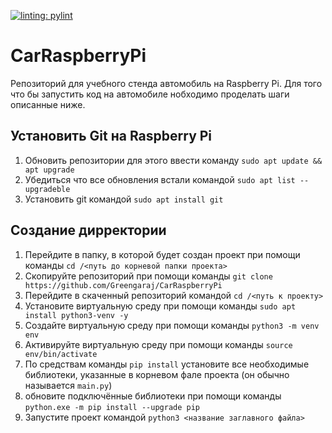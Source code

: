 [![linting: pylint](https://img.shields.io/badge/linting-pylint-yellowgreen)](https://github.com/pylint-dev/pylint)
# CarRaspberryPi
Репозиторий для учебного стенда автомобиль на Raspberry Pi.
Для того что бы запустить код на автомобиле нобходимо проделать шаги описанные ниже.

## Установить Git на Raspberry Pi
1) Обновить репозитории для этого ввести команду `sudo apt update && apt upgrade`
2) Убедиться что все обновления встали командой `sudo apt list --upgradeble`
3) Установить git командой `sudo apt install git`

## Создание дирректории
1) Перейдите в папку, в которой будет создан проект при помощи команды `cd /<путь до корневой папки проекта>`
2) Скопируйте репозиторий при помощи команды `git clone https://github.com/Greengaraj/CarRaspberryPi`
3) Перейдите в скаченный репозиторий командой `cd /<путь к проекту>`
4) Установите виртуальную среду при помощи команды `sudo apt install python3-venv -y`
5) Создайте виртуальную среду при помощи команды `python3 -m venv env`
6) Активируйте виртуальную среду при помощи команды `source env/bin/activate`
7) По средствам команды `pip install` установите все необходимые библиотеки, указанные в корневом фале проекта (он обычно называется `main.py`)
8) обновите подключённые библиотеки при помощи команды `python.exe -m pip install --upgrade pip`
9) Запустите проект командой `python3 <название заглавного файла>`
